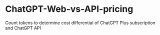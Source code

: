 # ChatGPT-Web-vs-API-pricing
Count tokens to determine cost differential of ChatGPT Plus subscription and ChatGPT API 

